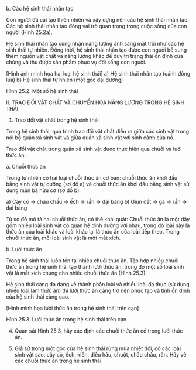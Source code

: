 b. Các hệ sinh thái nhân tạo

Con người đã cải tạo thiên nhiên và xây dựng nên các hệ sinh thái nhân tạo. Các hệ sinh thái nhân tạo đóng vai trò quan trọng trong cuộc sống của con người (Hình 25.2a).

Hệ sinh thái nhân tạo cũng nhận năng lượng ánh sáng mặt trời như các hệ sinh thái tự nhiên. Đồng thời, hệ sinh thái nhân tạo được con người bổ sung thêm nguồn vật chất và năng lượng khác để duy trì trạng thái ổn định của chúng và thu được sản phẩm phục vụ đời sống con người.

[Hình ảnh minh họa hai loại hệ sinh thái]
a) Hệ sinh thái nhân tạo (cánh đồng lúa)
b) Hệ sinh thái tự nhiên (một góc đại dương)

Hình 25.2. Một số hệ sinh thái

II. TRAO ĐỔI VẬT CHẤT VÀ CHUYỂN HOÁ NĂNG LƯỢNG TRONG HỆ SINH THÁI

1. Trao đổi vật chất trong hệ sinh thái

Trong hệ sinh thái, quá trình trao đổi vật chất diễn ra giữa các sinh vật trong nội bộ quần xã sinh vật và giữa quần xã sinh vật với sinh cảnh của nó.

Trao đổi vật chất trong quần xã sinh vật được thực hiện qua chuỗi và lưới thức ăn.

a. Chuỗi thức ăn

Trong tự nhiên có hai loại chuỗi thức ăn cơ bản: chuỗi thức ăn khởi đầu bằng sinh vật tự dưỡng (sơ đồ a) và chuỗi thức ăn khởi đầu bằng sinh vật sử dụng mùn bã hữu cơ (sơ đồ b).

a) Cây cỏ → châu chấu → ếch → rắn → đại bàng
b) Giun đất → gà → rắn → đại bàng

Từ sơ đồ mô tả hai chuỗi thức ăn, có thể khái quát: Chuỗi thức ăn là một dãy gồm nhiều loài sinh vật có quan hệ dinh dưỡng với nhau, trong đó loài này là thức ăn của loài khác và loài khác lại là thức ăn của loài tiếp theo. Trong chuỗi thức ăn, mỗi loài sinh vật là một mắt xích.

b. Lưới thức ăn

Trong hệ sinh thái luôn tồn tại nhiều chuỗi thức ăn. Tập hợp nhiều chuỗi thức ăn trong hệ sinh thái tạo thành lưới thức ăn, trong đó một số loài sinh vật là mắt xích chung cho nhiều chuỗi thức ăn (Hình 25.3).

Hệ sinh thái càng đa dạng về thành phần loài và nhiều loài đa thực (sử dụng nhiều loài làm thức ăn) thì lưới thức ăn càng trở nên phức tạp và tính ổn định của hệ sinh thái càng cao.

[Hình minh họa lưới thức ăn trong hệ sinh thái trên cạn]

Hình 25.3. Lưới thức ăn trong hệ sinh thái trên cạn

4. Quan sát Hình 25.3, hãy xác định các chuỗi thức ăn có trong lưới thức ăn.

5. Giả sử trong một góc của hệ sinh thái rừng mùa nhiệt đới, có các loài sinh vật sau: cây cỏ, ếch, kiến, diều hâu, chuột, châu chấu, rắn. Hãy vẽ các chuỗi thức ăn trong hệ sinh thái.
